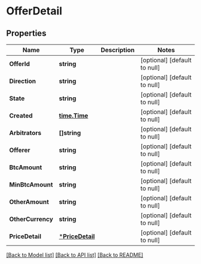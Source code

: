 # OfferDetail

## Properties
Name | Type | Description | Notes
------------ | ------------- | ------------- | -------------
**OfferId** | **string** |  | [optional] [default to null]
**Direction** | **string** |  | [optional] [default to null]
**State** | **string** |  | [optional] [default to null]
**Created** | [**time.Time**](time.Time.md) |  | [optional] [default to null]
**Arbitrators** | **[]string** |  | [optional] [default to null]
**Offerer** | **string** |  | [optional] [default to null]
**BtcAmount** | **string** |  | [optional] [default to null]
**MinBtcAmount** | **string** |  | [optional] [default to null]
**OtherAmount** | **string** |  | [optional] [default to null]
**OtherCurrency** | **string** |  | [optional] [default to null]
**PriceDetail** | [***PriceDetail**](PriceDetail.md) |  | [optional] [default to null]

[[Back to Model list]](../README.md#documentation-for-models) [[Back to API list]](../README.md#documentation-for-api-endpoints) [[Back to README]](../README.md)


